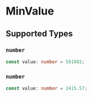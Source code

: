 # MinValue


## Supported Types

### `number`

```typescript
const value: number = 581082;
```

### `number`

```typescript
const value: number = 2415.57;
```

